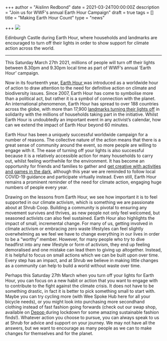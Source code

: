+++
author = "Aislinn Redbond"
date = 2021-03-24T00:00:00Z
description = "Join us for WWF's annual Earth Hour Campaign"
draft = true
tags = []
title = "Making Earth Hour Count"
type = "news"

+++
![](https://res.cloudinary.com/shrub-co-op/image/upload/v1616609177/shrubcoop.org/media/earth_hour_yzy3jy.jpg)

Edinburgh Castle during Earth Hour, where households and landmarks are encouraged to turn off their lights in order to show support for climate action across the world.

***

This Saturday March 27th 2021, millions of people will turn off their lights between 8.30pm and 9.30pm local time as part of WWF’s annual ‘Earth Hour’ campaign.

Now in its fourteenth year, [Earth Hour ](https://www.earthhour.org/take-part)was introduced as a worldwide hour of action to draw attention to the need for definitive action on climate and biodiversity issues. Since 2007, Earth Hour has come to symbolise more than a political act, but rather it is a symbol of connection with the planet. An international phenomenon, Earth Hour has spread to over 188 countries across the globe, with more than 17,900 [landmarks turning their lights off](https://www.bbc.co.uk/newsround/47747383) in solidarity with the millions of households taking part in the initiative. Whilst Earth Hour is undoubtedly an important event in any activist’s calendar, how can we extend the impact of Earth Hour beyond 60 minutes.

Earth Hour has been a uniquely successful worldwide campaign for a number of reasons. The collective nature of the action means that there is a great sense of community around the event, so more people are willing to engage with it. The ease of turning off your lights is also successful because it is a relatively accessible action for many households to carry out, whilst feeling worthwhile for the environment. It has become an opportunity for friends and families to gather and [get creative with activities and games in the dark](https://latest.earthhour.org/earthhour-at-home?hsCtaTracking=19ae5736-45b6-4b93-88cd-88cc8ca1d699%7Cc980ae46-8b36-4ad4-8a22-8dbb5ca421d7), although this year we are reminded to follow local COVID-19 guidance and participate virtually instead. Even still, Earth Hour remains a prominent reminder of the need for climate action, engaging huge numbers of people every year.

Drawing on the lessons from Earth Hour, we see how important it is to feel supported in our climate activism, which is something we are passionate about at Shrub Coop. Building a community is pivotal to ensuring any movement survives and thrives, as new people not only feel welcomed, but seasoned activists can also feel sustained. Earth Hour also highlights the impact of small, incremental change. For many of us, getting involved in climate activism or embracing zero waste lifestyles can feel slightly overwhelming as we feel we have to change everything in our lives in order to be a “worthy” member. However, for many people who try to dive headfirst into any new lifestyle or form of activism, they end up feeling demoralised and one mistake can lead them to giving up altogether. Instead, it is helpful to focus on small actions which we can be built upon over time. Every step has an impact, and at Shrub we believe in making little changes as a community can help to build a world without waste over time.

Perhaps this Saturday 27th March when you turn off your lights for Earth Hour, you can focus on a new habit or action that you want to engage with to contribute to the fight against the climate crisis. It does not have to be something drastic, in fact it is better to pick something small to start with. Maybe you can try cycling more (with Wee Spoke Hub here for all your bicycle needs), or you might look into purchasing more secondhand clothing instead of fast fashion going forwards (check out our swap shop, available on [Depop ](https://www.depop.com/shrubcoop/)during lockdown for some amazing sustainable fashion finds!). Whatever action you choose to pursue, you can always speak to us at Shrub for advice and support on your journey. We may not have all the answers, but we want to encourage as many people as we can to make changes for themselves and for the planet.